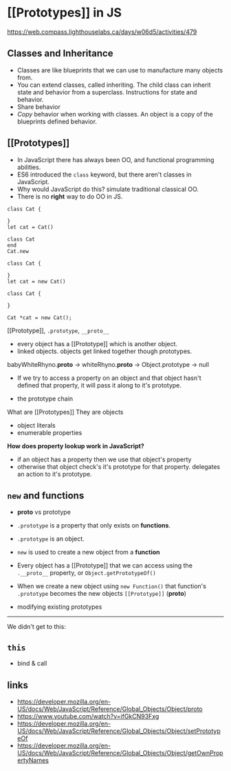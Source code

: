 # [[Prototypes]] in JS
https://web.compass.lighthouselabs.ca/days/w06d5/activities/479

## Classes and Inheritance

* Classes are like blueprints that we can use to manufacture many objects from. 
* You can extend classes, called inheriting. The child class can inherit state and behavior from a superclass. Instructions for state and behavior. 
* Share behavior
* _Copy_ behavior when working with classes. An object is a copy of the blueprints defined behavior.

## [[Prototypes]]

* In JavaScript there has always been OO, and functional programming abilities. 
* ES6 introduced the `class` keyword, but there aren't classes in JavaScript. 
* Why would JavaScript do this? simulate traditional classical OO. 
* There is no **right** way to do OO in JS.

```
class Cat {

}
let cat = Cat()

class Cat 
end
Cat.new

class Cat {

}
let cat = new Cat()

class Cat {

}

Cat *cat = new Cat();
```

[[Prototype]], `.prototype`, `__proto__`

* every object has a [[Prototype]] which is another object.
* linked objects. objects get linked together though prototypes.

babyWhiteRhyno.__proto__ -> whiteRhyno.__proto__ -> Object.prototype -> null

* If we try to access a property on an object and that object hasn't defined that property, it will pass it along to it's prototype. 

* the prototype chain

What are [[Prototypes]]
They are objects

* object literals
* enumerable properties

**How does property lookup work in JavaScript?**

* if an object has a property then we use that object's property
* otherwise that object check's it's prototype for that property. delegates an action to it's prototype. 

## `new` and functions

* __proto__ vs prototype

* `.prototype` is a property that only exists on **functions**.
* `.prototype` is an object.
* `new` is used to create a new object from a **function**
* Every object has a [[Prototype]] that we can access using the `.__proto__` property, or `Object.getPrototypeOf()`
* When we create a new object using `new Function()` that function's `.prototype` becomes the new objects `[[Prototype]]` (__proto__)

* modifying existing prototypes

---

We didn't get to this:

## `this`

* bind & call

## links

* https://developer.mozilla.org/en-US/docs/Web/JavaScript/Reference/Global_Objects/Object/proto
* https://www.youtube.com/watch?v=ifGkCN93Fxg
* https://developer.mozilla.org/en-US/docs/Web/JavaScript/Reference/Global_Objects/Object/setPrototypeOf
* https://developer.mozilla.org/en-US/docs/Web/JavaScript/Reference/Global_Objects/Object/getOwnPropertyNames
